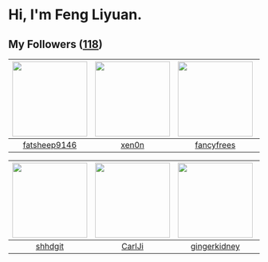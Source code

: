 # Hi, I'm Feng Liyuan.

## My Followers ([118](https://github.com/SunRunAway?tab=followers))

| <img src="https://avatars.githubusercontent.com/u/11855957?v=4" width="150" height="150" /> | <img src="https://avatars.githubusercontent.com/u/1175567?v=4" width="150" height="150" /> | <img src="https://avatars.githubusercontent.com/u/3293915?v=4" width="150" height="150" /> | <img src="https://avatars.githubusercontent.com/u/31336171?v=4" width="150" height="150" /> |
| :-----------------------------------------------------------------------------------------: | :----------------------------------------------------------------------------------------: | :----------------------------------------------------------------------------------------: | :-----------------------------------------------------------------------------------------: |
|                       [fatsheep9146](https://github.com/fatsheep9146)                       |                              [xen0n](https://github.com/xen0n)                             |                         [fancyfrees](https://github.com/fancyfrees)                        |                      [ruanjiancaipu](https://github.com/ruanjiancaipu)                      |

| <img src="https://avatars.githubusercontent.com/u/11549583?v=4" width="150" height="150" /> | <img src="https://avatars.githubusercontent.com/u/10810759?v=4" width="150" height="150" /> | <img src="https://avatars.githubusercontent.com/u/29295553?v=4" width="150" height="150" /> | <img src="https://avatars.githubusercontent.com/u/5100735?v=4" width="150" height="150" /> |
| :-----------------------------------------------------------------------------------------: | :-----------------------------------------------------------------------------------------: | :-----------------------------------------------------------------------------------------: | :----------------------------------------------------------------------------------------: |
|                            [shhdgit](https://github.com/shhdgit)                            |                             [CarlJi](https://github.com/CarlJi)                             |                       [gingerkidney](https://github.com/gingerkidney)                       |                          [gaocegege](https://github.com/gaocegege)                         |